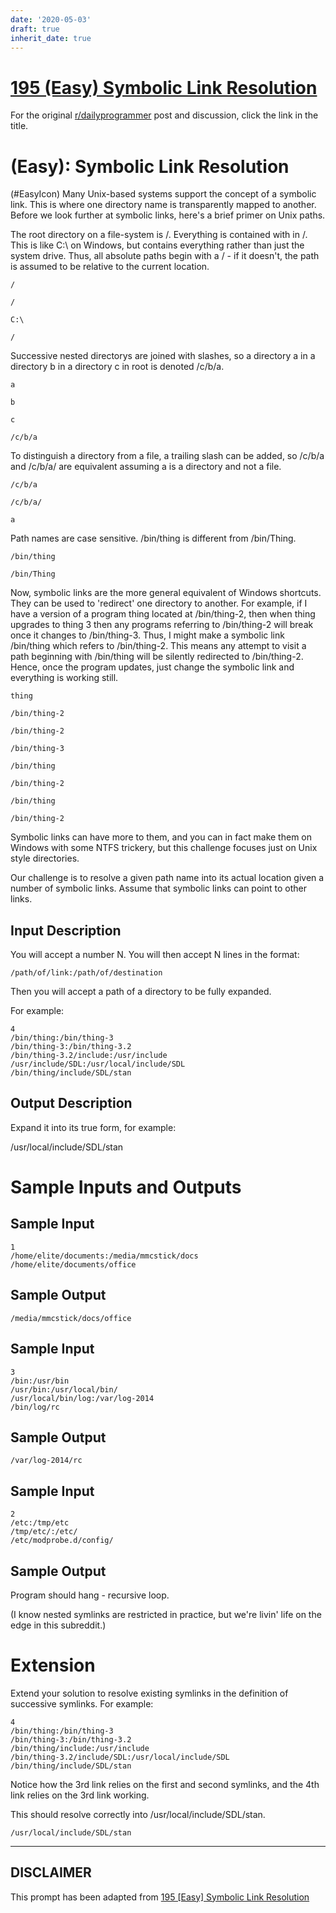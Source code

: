 ```yaml
---
date: '2020-05-03'
draft: true
inherit_date: true
---
```


# [195 (Easy) Symbolic Link Resolution](https://www.reddit.com/r/dailyprogrammer/comments/2qmz12/20141228_challenge_195_easy_symbolic_link/)

For the original [r/dailyprogrammer](https://www.reddit.com/r/dailyprogrammer/) post and discussion, click the link in the title.

#  (Easy): Symbolic Link Resolution
(#EasyIcon)
Many Unix-based systems support the concept of a symbolic link. This is where one directory name is transparently mapped to another. Before we look further at symbolic links, here's a brief primer on Unix paths.

The root directory on a file-system is /. Everything is contained with in /. This is like C:\ on Windows, but contains everything rather than just the system drive. Thus, all absolute paths begin with a / - if it doesn't, the path is assumed to be relative to the current location.


```
/
```

```
/
```

```
C:\
```

```
/
```
Successive nested directorys are joined with slashes, so a directory a in a directory b in a directory c in root is denoted /c/b/a.


```
a
```

```
b
```

```
c
```

```
/c/b/a
```
To distinguish a directory from a file, a trailing slash can be added, so /c/b/a and /c/b/a/ are equivalent assuming a is a directory and not a file.


```
/c/b/a
```

```
/c/b/a/
```

```
a
```
Path names are case sensitive. /bin/thing is different from /bin/Thing.


```
/bin/thing
```

```
/bin/Thing
```
Now, symbolic links are the more general equivalent of Windows shortcuts. They can be used to 'redirect' one directory to another. For example, if I have a version of a program thing located at /bin/thing-2, then when thing upgrades to thing 3 then any programs referring to /bin/thing-2 will break once it changes to /bin/thing-3. Thus, I might make a symbolic link /bin/thing which refers to /bin/thing-2. This means any attempt to visit a path beginning with /bin/thing will be silently redirected to /bin/thing-2. Hence, once the program updates, just change the symbolic link and everything is working still.


```
thing
```

```
/bin/thing-2
```

```
/bin/thing-2
```

```
/bin/thing-3
```

```
/bin/thing
```

```
/bin/thing-2
```

```
/bin/thing
```

```
/bin/thing-2
```
Symbolic links can have more to them, and you can in fact make them on Windows with some NTFS trickery, but this challenge focuses just on Unix style directories.

Our challenge is to resolve a given path name into its actual location given a number of symbolic links. Assume that symbolic links can point to other links.

## Input Description
You will accept a number N. You will then accept N lines in the format:


```
/path/of/link:/path/of/destination
```
Then you will accept a path of a directory to be fully expanded.

For example:


```
4
/bin/thing:/bin/thing-3
/bin/thing-3:/bin/thing-3.2
/bin/thing-3.2/include:/usr/include
/usr/include/SDL:/usr/local/include/SDL
/bin/thing/include/SDL/stan
```
## Output Description
Expand it into its true form, for example:

/usr/local/include/SDL/stan

# Sample Inputs and Outputs
## Sample Input

```
1
/home/elite/documents:/media/mmcstick/docs
/home/elite/documents/office
```
## Sample Output

```
/media/mmcstick/docs/office
```
## Sample Input

```
3
/bin:/usr/bin
/usr/bin:/usr/local/bin/
/usr/local/bin/log:/var/log-2014
/bin/log/rc
```
## Sample Output

```
/var/log-2014/rc
```
## Sample Input

```
2
/etc:/tmp/etc
/tmp/etc/:/etc/
/etc/modprobe.d/config/
```
## Sample Output
Program should hang - recursive loop.

(I know nested symlinks are restricted in practice, but we're livin' life on the edge in this subreddit.)

# Extension
Extend your solution to resolve existing symlinks in the definition of successive symlinks. For example:


```
4
/bin/thing:/bin/thing-3
/bin/thing-3:/bin/thing-3.2
/bin/thing/include:/usr/include
/bin/thing-3.2/include/SDL:/usr/local/include/SDL
/bin/thing/include/SDL/stan
```
Notice how the 3rd link relies on the first and second symlinks, and the 4th link relies on the 3rd link working.

This should resolve correctly into /usr/local/include/SDL/stan.


```
/usr/local/include/SDL/stan
```

----
## **DISCLAIMER**
This prompt has been adapted from [195 [Easy] Symbolic Link Resolution](https://www.reddit.com/r/dailyprogrammer/comments/2qmz12/20141228_challenge_195_easy_symbolic_link/
)
